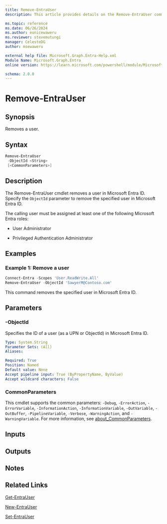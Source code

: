 ```yaml
---
title: Remove-EntraUser
description: This article provides details on the Remove-EntraUser command.

ms.topic: reference
ms.date: 06/26/2024
ms.author: eunicewaweru
ms.reviewer: stevemutungi
manager: CelesteDG
author: msewaweru

external help file: Microsoft.Graph.Entra-Help.xml
Module Name: Microsoft.Graph.Entra
online version: https://learn.microsoft.com/powershell/module/Microsoft.Graph.Entra/Remove-EntraUser

schema: 2.0.0
---
```


# Remove-EntraUser

## Synopsis

Removes a user.

## Syntax

```powershell
Remove-EntraUser 
 -ObjectId <String>
 [<CommonParameters>]
```

## Description

The Remove-EntraUser cmdlet removes a user in Microsoft Entra ID. Specify the `ObjectId` parameter to remove the specified user in Microsoft Entra ID.

The calling user must be assigned at least one of the following Microsoft Entra roles:

- User Administrator

- Privileged Authentication Administrator

## Examples

### Example 1: Remove a user

```powershell
Connect-Entra -Scopes 'User.ReadWrite.All'
Remove-EntraUser -ObjectId 'SawyerM@Contoso.com'
```

This command removes the specified user in Microsoft Entra ID.

## Parameters

### -ObjectId

Specifies the ID of a user (as a UPN or ObjectId) in Microsoft Entra ID.

```yaml
Type: System.String
Parameter Sets: (All)
Aliases:

Required: True
Position: Named
Default value: None
Accept pipeline input: True (ByPropertyName, ByValue)
Accept wildcard characters: False
```

### CommonParameters

This cmdlet supports the common parameters: `-Debug`, `-ErrorAction`, `-ErrorVariable`, `-InformationAction`, `-InformationVariable`, `-OutVariable`, `-OutBuffer`, `-PipelineVariable`, `-Verbose`, `-WarningAction`, and `-WarningVariable`. For more information, see [about_CommonParameters](https://go.microsoft.com/fwlink/?LinkID=113216).

## Inputs

## Outputs

## Notes

## Related Links

[Get-EntraUser](Get-EntraUser.md)

[New-EntraUser](New-EntraUser.md)

[Set-EntraUser](Set-EntraUser.md)
